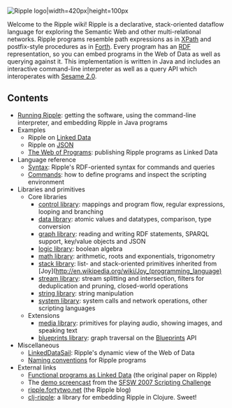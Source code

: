 <!-- This README can be viewed at https://github.com/joshsh/ripple/wiki -->

![Ripple logo|width=420px|height=100px](https://github.com/joshsh/ripple/wiki/graphics/ripple-logo-text-medium.png)

Welcome to the Ripple wiki!
Ripple is a declarative, stack-oriented dataflow language for exploring the Semantic Web and other multi-relational networks.
Ripple programs resemble path expressions as in [XPath](http://www.w3.org/TR/xpath/)
and postfix-style procedures as in
[Forth](http://en.wikipedia.org/wiki/Forth_&#40;programming_language\&#41;).
Every program has an [RDF](http://www.w3.org/RDF/) representation,
so you can embed programs in the Web of Data as well as querying against it.
This implementation is written in Java and includes an interactive command-line interpreter as well as a query API which interoperates with [Sesame 2.0](http://openrdf.org/).

## Contents

* [Running Ripple](https://github.com/joshsh/ripple/wiki/Running-Ripple): getting the software, using the command-line interpreter, and embedding Ripple in Java programs
* Examples
    * Ripple on [Linked Data](https://github.com/joshsh/ripple/wiki/ripple-on-linked-data)
    * Ripple on [JSON](https://github.com/joshsh/ripple/wiki/ripple-on-json)
    * [The Web of Programs](https://github.com/joshsh/ripple/wiki/The-Web-of-Programs): publishing Ripple programs as Linked Data
* Language reference
    * [Syntax](https://github.com/joshsh/ripple/wiki/Syntax): Ripple's RDF-oriented syntax for commands and queries
    * [Commands](https://github.com/joshsh/ripple/wiki/Commands): how to define programs and inspect the scripting environment
* Libraries and primitives
    * Core libraries
        * [control library](https://github.com/joshsh/ripple/wiki/control-library): mappings and program flow, regular expressions, looping and branching
        * [data library](https://github.com/joshsh/ripple/wiki/data-library): atomic values and datatypes, comparison, type conversion
        * [graph library](https://github.com/joshsh/ripple/wiki/graph-library): reading and writing RDF statements, SPARQL support, key/value objects and JSON
        * [logic library](https://github.com/joshsh/ripple/wiki/logic-library): boolean algebra
        * [math library](https://github.com/joshsh/ripple/wiki/math-library): arithmetic, roots and exponentials, trigonometry 
        * [stack library](https://github.com/joshsh/ripple/wiki/stack-library): list- and stack-oriented primitives inherited from [Joy](http://en.wikipedia.org/wiki/Joy_(programming_language)
        * [stream library](https://github.com/joshsh/ripple/wiki/stream-library): stream splitting and intersection, filters for deduplication and pruning, closed-world operations
        * [string library](https://github.com/joshsh/ripple/wiki/string-library): string manipulation
        * [system library](https://github.com/joshsh/ripple/wiki/system-library): system calls and network operations, other scripting languages
    * Extensions
        * [media library](https://github.com/joshsh/ripple/wiki/media-library): primitives for playing audio, showing images, and speaking text
        * [blueprints library](https://github.com/joshsh/ripple/wiki/blueprints-library): graph traversal on the [Blueprints](https://github.com/tinkerpop/blueprints/wiki/) API
* Miscellaneous
    * [LinkedDataSail](https://github.com/joshsh/ripple/wiki/LinkedDataSail): Ripple's dynamic view of the Web of Data
    * [Naming conventions](https://github.com/joshsh/ripple/wiki/Naming-conventions) for Ripple programs
* External links
    * [Functional programs as Linked Data](http://sunsite.informatik.rwth-aachen.de/Publications/CEUR-WS/Vol-248/paper10.pdf) (the original paper on Ripple)
    * The [demo screencast](http://ripple.googlecode.com/svn/trunk/docs/screencast/index.html) from the [SFSW 2007 Scripting Challenge](http://www.semanticscripting.org/SFSW2007/)
    * [ripple.fortytwo.net](http://ripple.fortytwo.net) (the Ripple blog)
    * [clj-ripple](https://github.com/eduardoejp/clj-ripple): a library for embedding Ripple in Clojure.  Sweet!
